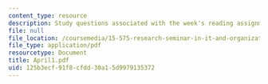 ```yaml
---
content_type: resource
description: Study questions associated with the week's reading assignment.
file: null
file_location: /coursemedia/15-575-research-seminar-in-it-and-organizations-economic-perspectives-spring-2004/125b3ecf91f8cfdd30a15d9979135372_April1.pdf
file_type: application/pdf
resourcetype: Document
title: April1.pdf
uid: 125b3ecf-91f8-cfdd-30a1-5d9979135372
---
```

